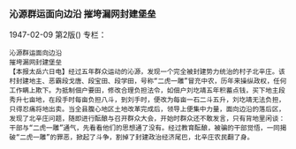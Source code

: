 ### 沁源群运面向边沿  摧垮漏网封建堡垒

1947-02-09
第2版()
专栏：

    沁源群运面向边沿
    摧垮漏网封建堡垒
    【本报太岳六日电】经过五年群众运动的沁源，发现一个完全被封建势力统治的村子北辛庄。该村封建地主、恶霸段戈唐、段宝田、段学田，号称“二虎一雕”冒充中农，历年来操纵政权，任何工作瞒上欺下。为抵制佃户要田，修改合理负担法令，如佃户刘圪靖五年积蓄点钱，买下地主段秀升七亩地，在段手时每亩负担八斗，到刘手时，便改为每亩一石二斗五升，刘圪靖无法负担，只得忍痛将地出卖。当全县腹心地区土地改革完成后，领导上便集中力量，面向边沿的落后区，发现了北辛庄问题，随即进行酝酿与召开群众大会，开始时群众还不敢发言，只有背地里闲谈：干部与“二虎一雕”通气，先看看他们的思想通了没有。经过教育酝酿，被骗的干部觉悟，一同揭破“二虎一雕”的罪恶，掀起了斗争，割掉了封建政治经济尾巴，北辛庄农民翻了身。
